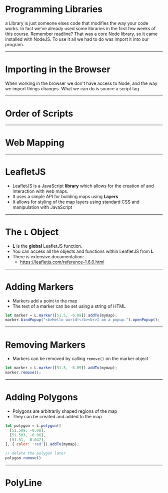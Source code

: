 # Programming Libraries

a Library is just someone elses code that modifies the way your code works. In fact we've already used some libraries in the first few weeks of this course. Remember readline? That was a core Node library, so it came installed with NodeJS. To use it all we had to do was import it into our program.

---

# Importing in the Browser

When working in the browser we don't have access to Node, and the way we import things changes. What we can do is source a script tag

---

# Order of Scripts

---

# Web Mapping

---

# LeafletJS

* LeafletJS is a JavaScript **library** which allows for the creation of and interaction with web maps.
* It uses a simple API for building maps using **Layers**
* It allows for styling of the map layers using standard CSS and manipulation with JavaScript

---

# The `L` Object

* **L** is the **global** LeafletJS function.
* You can access all the objects and functions within LeafletJS from **L**
* There is extensive documentation:
  * <https://leafletjs.com/reference-1.6.0.html>

---

# Adding Markers

* Markers add a point to the map
* The text of a marker can be set using a string of HTML

```js
let marker = L.marker([51.5, -0.09]).addTo(mymap);
marker.bindPopup("<b>Hello world!</b><br>I am a popup.").openPopup();
```

---

# Removing Markers

* Markers can be removed by calling `remove()` on the marker object

```js
let marker = L.marker([51.5, -0.09]).addTo(mymap);
marker.remove();
```

---

# Adding Polygons

* Polygons are arbitrarily shaped regions of the map
* They can be created and added to the map

```js
let polygon = L.polygon([
  [51.509, -0.08],
  [51.503, -0.06],
  [51.51, -0.047],
], { color: 'red'}).addTo(mymap);

// delete the polygon later
polygon.remove()
```

---

# PolyLine